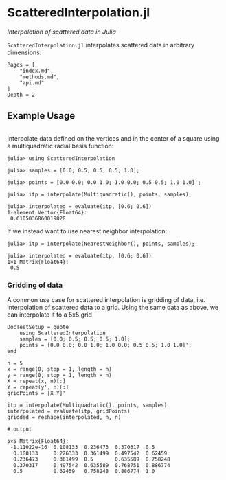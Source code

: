 # ScatteredInterpolation.jl

*Interpolation of scattered data in Julia*

`ScatteredInterpolation.jl` interpolates scattered data in arbitrary dimensions. 

```@contents
Pages = [
    "index.md",
    "methods.md",
    "api.md"
]
Depth = 2
```

## Example Usage

```@example 1
```

Interpolate data defined on the vertices and in the center of a square using a
multiquadratic radial basis function:
```jldoctest intro
julia> using ScatteredInterpolation

julia> samples = [0.0; 0.5; 0.5; 0.5; 1.0];

julia> points = [0.0 0.0; 0.0 1.0; 1.0 0.0; 0.5 0.5; 1.0 1.0]';

julia> itp = interpolate(Multiquadratic(), points, samples);

julia> interpolated = evaluate(itp, [0.6; 0.6])
1-element Vector{Float64}:
 0.6105036860019828
```

If we instead want to use nearest neighbor interpolation:
```jldoctest intro
julia> itp = interpolate(NearestNeighbor(), points, samples);

julia> interpolated = evaluate(itp, [0.6; 0.6])
1×1 Matrix{Float64}:
 0.5

```

### Gridding of data
A common use case for scattered interpolation is gridding of data, i.e. interpolation of
scattered data to a grid. Using the same data as above, we can interpolate it to a 5x5 grid

```@meta
DocTestSetup = quote
    using ScatteredInterpolation
    samples = [0.0; 0.5; 0.5; 0.5; 1.0];
    points = [0.0 0.0; 0.0 1.0; 1.0 0.0; 0.5 0.5; 1.0 1.0]';
end
```

```jldoctest gridding
n = 5
x = range(0, stop = 1, length = n)
y = range(0, stop = 1, length = n)
X = repeat(x, n)[:]
Y = repeat(y', n)[:]
gridPoints = [X Y]'

itp = interpolate(Multiquadratic(), points, samples)
interpolated = evaluate(itp, gridPoints)
gridded = reshape(interpolated, n, n)

# output

5×5 Matrix{Float64}:
 -1.11022e-16  0.108133  0.236473  0.370317  0.5
  0.108133     0.226333  0.361499  0.497542  0.62459
  0.236473     0.361499  0.5       0.635589  0.758248
  0.370317     0.497542  0.635589  0.768751  0.886774
  0.5          0.62459   0.758248  0.886774  1.0
```
